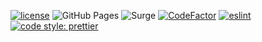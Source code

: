 [![license](https://img.shields.io/badge/license-MIT-807F7F.svg)](https://github.com/S0lRaK/S0lRaK.github.io/blob/dev/LICENSE)
![GitHub Pages](https://github.com/S0lRaK/S0lRaK.github.io/workflows/GitHub%20Pages/badge.svg?branch=dev)
![Surge](https://github.com/S0lRaK/S0lRaK.github.io/workflows/Surge/badge.svg)
[![CodeFactor](https://www.codefactor.io/repository/github/s0lrak/s0lrak.github.io/badge/dev)](https://www.codefactor.io/repository/github/s0lrak/s0lrak.github.io/overview/dev)
[![eslint](https://img.shields.io/badge/eslint-enabled-green.svg)](https://eslint.org/)
[![code style: prettier](https://img.shields.io/badge/code_style-prettier-ff69b4.svg)](https://github.com/prettier/prettier)
